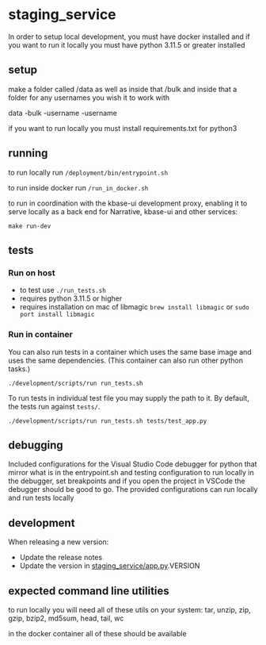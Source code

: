 # staging_service

In order to setup local development, you must have docker installed and if you want to run it locally you must have python 3.11.5 or greater installed

## setup

make a folder called /data as well as inside that /bulk and inside that a folder for any usernames you wish it to work with

data
    -bulk
        -username
        -username

if you want to run locally you must install requirements.txt for python3

## running

to run locally run `/deployment/bin/entrypoint.sh`

to run inside docker run `/run_in_docker.sh`

to run in coordination with the kbase-ui development proxy, enabling it to serve locally as a back end for Narrative, kbase-ui and other services:

```shell
make run-dev
```

## tests

### Run on host
* to test use `./run_tests.sh`
* requires python 3.11.5 or higher
* requires installation on mac of libmagic `brew install libmagic` or `sudo port install libmagic`

### Run in container

You can also run tests in a container which uses the same base image and uses the same dependencies. (This container can also run other python tasks.)

```shell
./development/scripts/run run_tests.sh
```

To run tests in individual test file you may supply the path to it. By default, the tests run against `tests/`.

```shell
./development/scripts/run run_tests.sh tests/test_app.py
```

## debugging

Included configurations for the Visual Studio Code debugger for python that mirror what is in the entrypoint.sh and testing configuration to run locally in the debugger, set breakpoints and if you open the project in VSCode the debugger should be good to go. The provided configurations can run locally and run tests locally

## development

When releasing a new version:

* Update the release notes
* Update the version in [staging_service/app.py](staging_service/app.py).VERSION

## expected command line utilities

to run locally you will need all of these utils on your system: tar, unzip, zip, gzip, bzip2, md5sum, head, tail, wc

in the docker container all of these should be available
